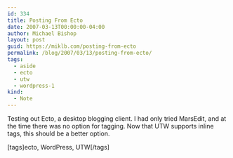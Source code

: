 ```yaml
---
id: 334
title: Posting From Ecto
date: 2007-03-13T00:00:00-04:00
author: Michael Bishop
layout: post
guid: https://miklb.com/posting-from-ecto
permalink: /blog/2007/03/13/posting-from-ecto/
tags:
  - aside
  - ecto
  - utw
  - wordpress-1
kind:
  - Note
---
```

<p>Testing out Ecto, a desktop blogging client.  I had only tried MarsEdit, and at the time there was no option for tagging.  Now that UTW supports inline tags, this should be a better option.</p>

<p>[tags]ecto, WordPress, UTW[/tags]</p>